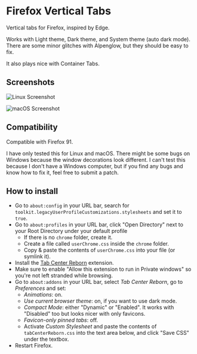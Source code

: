 # Firefox Vertical Tabs
Vertical tabs for Firefox, inspired by Edge.

Works with Light theme, Dark theme, and System theme (auto dark mode).
There are some minor glitches with Alpenglow, but they should be easy to fix.

It also plays nice with Container Tabs.

## Screenshots
![Linux Screenshot](./screenshots/linux.png)

![macOS Screenshot](./screenshots/macos.png)

## Compatibility
Compatible with Firefox 91.

I have only tested this for Linux and macOS. There might be some bugs on Windows 
because the window decorations look different. I can't test this because I don't 
have a Windows computer, but if you find any bugs and know how to fix it, feel 
free to submit a patch.

##  How to install
- Go to `about:config` in your URL bar, search for `toolkit.legacyUserProfileCustomizations.stylesheets` 
and set it to `true`.
- Go to `about:profiles` in your URL bar, click "Open Directory" next to your 
Root Directory under your default profile
  - If there is no `chrome` folder, create it.
  - Create a file called `userChrome.css` inside the `chrome` folder.
  - Copy & paste the contents of `userChrome.css` into your file (or symlink it).
- Install the [Tab Center Reborn](https://addons.mozilla.org/en-US/firefox/addon/tabcenter-reborn/) 
extension.
- Make sure to enable "Allow this extension to run in Private windows" so you're
  not left stranded while browsing.
- Go to `about:addons` in your URL bar, select *Tab Center Reborn*, go to *Preferences* 
and set:
  - *Animations*: on.
  - *Use current browser theme*: on, if you want to use dark mode.
  - *Compact Mode*: either "Dynamic" or "Enabled". It works with "Disabled" too 
    but looks nicer with only favicons.
  - *Favicon-only pinned tabs*: off.
  - Activate *Custom Stylesheet* and paste the contents of `tabCenterReborn.css` 
    into the text area below, and click "Save CSS" under the textbox.
- Restart Firefox.
